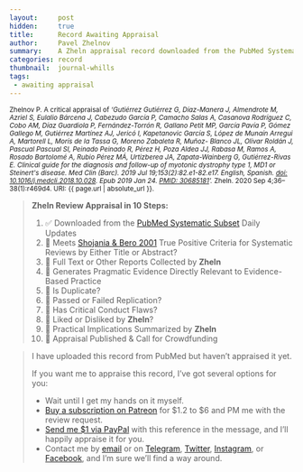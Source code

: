 ```yaml
---
layout:     post
hidden:     true
title:      Record Awaiting Appraisal
author:     Pavel Zhelnov
summary:    A Zheln appraisal record downloaded from the PubMed Systematic Subset daily updates.
categories: record
thumbnail:  journal-whills
tags:
 - awaiting appraisal
---
```


<small>Zhelnov P. A critical appraisal of _‘Gutiérrez Gutiérrez G, Díaz-Manera J, Almendrote M, Azriel S, Eulalio Bárcena J, Cabezudo García P, Camacho Salas A, Casanova Rodríguez C, Cobo AM, Díaz Guardiola P, Fernández-Torrón R, Gallano Petit MP, García Pavía P, Gómez Gallego M, Gutiérrez Martínez AJ, Jericó I, Kapetanovic García S, López de Munaín Arregui A, Martorell L, Morís de la Tassa G, Moreno Zabaleta R, Muñoz- Blanco JL, Olivar Roldán J, Pascual Pascual SI, Peinado Peinado R, Pérez H, Poza Aldea JJ, Rabasa M, Ramos A, Rosado Bartolomé A, Rubio Pérez MÁ, Urtizberea JA, Zapata-Wainberg G, Gutiérrez-Rivas E. Clinical guide for the diagnosis and follow-up of myotonic dystrophy type 1, MD1 or Steinert's disease. Med Clin (Barc). 2019 Jul 19;153(2):82.e1-82.e17. English, Spanish. [doi: 10.1016/j.medcli.2018.10.028](https://doi.org/10.1016/j.medcli.2018.10.028). Epub 2019 Jan 24. [PMID: 30685181](https://pubmed.gov/30685181)’._ Zheln. 2020 Sep 4;36–38(1):r469d4. URI: {{ page.url | absolute_url }}.</small>

> **Zheln Review Appraisal in 10 Steps:**
>
> 1. ✅ Downloaded from the [PubMed Systematic Subset](https://p1m.org/ssb) Daily Updates
> 2. 🔄 Meets [Shojania & Bero 2001](https://www.researchgate.net/publication/11820967_Taking_Advantage_of_the_Explosion_of_Systematic_Reviews_An_Efficient_MEDLINE_Search_Strategy) True Positive Criteria for Systematic Reviews by Either Title or Abstract?
> 3. 🔄 Full Text or Other Reports Collected by **Zheln**
> 4. 🔄 Generates Pragmatic Evidence Directly Relevant to Evidence-Based Practice
> 5. 🔄 Is Duplicate?
> 6. 🔄 Passed or Failed Replication?
> 7. 🔄 Has Critical Conduct Flaws?
> 8. 🔄 Liked or Disliked by **Zheln**?
> 9. 🔄 Practical Implications Summarized by **Zheln**
> 10. 🔄 Appraisal Published & Call for Crowdfunding

> I have uploaded this record from PubMed but haven’t appraised it yet.
>
> If you want me to appraise this record, I’ve got several options for you:
> * Wait until I get my hands on it myself.
> * [Buy a subscription on Patreon](https://patreon.com/zheln) for $1.2 to $6 and PM me with the review request.
> * [Send me $1 via PayPal](https://paypal.me/pjelnov) with this reference in the message, and I’ll happily appraise it for you.
> * Contact me by [email](mailto:pavel@zheln.com) or on [Telegram](https://t.me/drzhelnov), [Twitter](https://twitter.com/drzhelnov), [Instagram](https://instagram.com/igzheln), or [Facebook](https://facebook.com/drzhelnov), and I’m sure we’ll find a way around.
